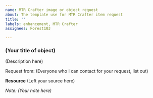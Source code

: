```yaml
---
name: MTR Crafter image or object request
about: The template use for MTR Crafter item request
title: ''
labels: enhancement, MTR Crafter
assignees: Forest103

---
```


### (Your title of object)
(Description here)

Request from:
(Everyone who I can contact for your request, list out)

**Resource**
(Left your source here)

*Note: (Your note here)*
